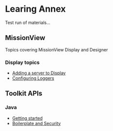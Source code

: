 # Learing Annex

Test run of materials...

## MissionView

Topics covering MissionView Display and Designer

### Display topics

- [Adding a server to Display](./addserver.md)
- [Configuring Loggers](./loggerconfig.md)

## Toolkit APIs

### Java

- [Getting started](./javastart.md)
- [Boilerplate and Security](./javasetup.md)
